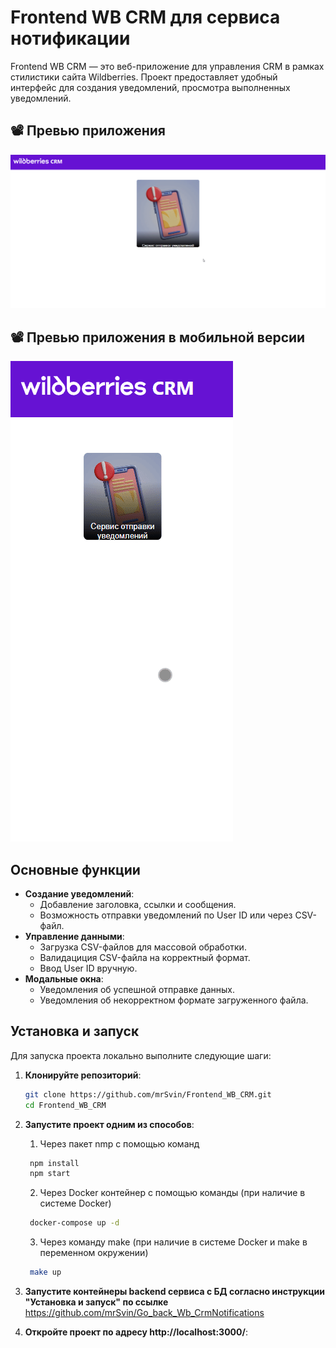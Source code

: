 # Frontend WB CRM для сервиса нотификации

Frontend WB CRM — это веб-приложение для управления CRM в рамках стилистики сайта Wildberries. Проект предоставляет удобный интерфейс для создания уведомлений, просмотра выполненных уведомлений.

## 📽️ Превью приложения
![Demo](./information/info.gif)

## 📽️ Превью приложения в мобильной версии
![Demo](./information/info_mobile.gif)

## Основные функции

- **Создание уведомлений**:
    - Добавление заголовка, ссылки и сообщения.
    - Возможность отправки уведомлений по User ID или через CSV-файл.
- **Управление данными**:
    - Загрузка CSV-файлов для массовой обработки.
    - Валидациция CSV-файла на корректный формат.
    - Ввод User ID вручную.
- **Модальные окна**:
    - Уведомления об успешной отправке данных.
    - Уведомления об некорректном формате загруженного файла.

    
## Установка и запуск

Для запуска проекта локально выполните следующие шаги:

1. **Клонируйте репозиторий**:
   ```bash
   git clone https://github.com/mrSvin/Frontend_WB_CRM.git
   cd Frontend_WB_CRM

2. **Запустите проект одним из способов**:   
    1. Через пакет nmp с помощью команд
   ```bash
    npm install
    npm start     
    ```   
    2. Через Docker контейнер с помощью команды (при наличие в системе Docker)
   ```bash
    docker-compose up -d   
    ```  
    3. Через команду make (при наличие в системе Docker и make в переменном окружении)
   ```bash
    make up  
    ```  
3. **Запустите контейнеры backend сервиса с БД согласно инструкции "Установка и запуск" по ссылке**
   https://github.com/mrSvin/Go_back_Wb_CrmNotifications


4. **Откройте проект по адресу http://localhost:3000/**:     